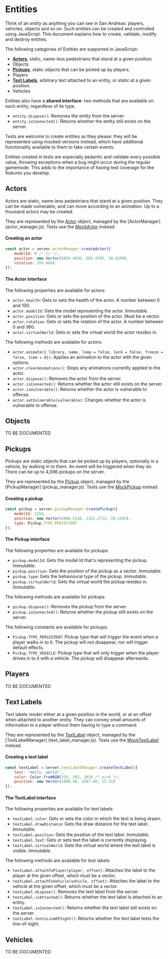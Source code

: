 # Entities
Think of an _entity_ as anything you can see in San Andreas: players, vehicles, objects and so on.
Such entities can be created and controlled using JavaScript. This document explains how to create,
validate, modify and destroy entities.

The following categories of Entities are supported in JavaScript:
  - **[Actors](#actors)**, static, name-less pedestrians that stand at a given position.
  - Objects
  - **[Pickups](#pickups)**, static objects that can be picked up by players.
  - Players
  - **[Text Labels](#text-labels)**, arbitrary text attached to an entity, or static at a given
    position.
  - Vehicles

Entities also have a **shared interface**: two methods that are available on each entity, regardless
of its type.
  - `entity.dispose()`: Removes the entity from the server.
  - `entity.isConnected()`: Returns whether the entity still exists on the server.

Tests are welcome to create entities as they please: they will be represented using mocked versions
instead, which have additional functionality available to them to fake certain events.

Entities created in tests are especially pedantic and validate every possible value, throwing
exceptions when a bug might occur during the regular gamemode. This adds to the importance of having
test coverage for the features you develop.

## Actors
Actors are static, name-less pedestrians that stand at a given position. They can be made
vulnerable, and can move according to an animation. Up to a thousand actors may be created.

They are represented by the [Actor](actor.js) object, managed by the [ActorManager]
(actor_manager.js). Tests use the [MockActor](test/mock_actor.js) instead.

#### Creating an actor
```javascript
const actor = server.actorManager.createActor({
    modelId: 0 /* CJ */,
    position: new Vector(2054.4636, 665.4705, 10.8209),
    rotation: 359.4669
});
```

#### The Actor interface
The following properties are available for actors:
  - `actor.health`: Gets or sets the health of the actor. A number between 0 and 100.
  - `actor.modelId`: Gets the model representing the actor. _Immutable._
  - `actor.position`: Gets or sets the position of the actor. Must be a vector.
  - `actor.rotation`: Gets or sets the rotation of the actor. A number between 0 and 360.
  - `actor.virtualWorld`: Gets or sets the virtual world the actor resides in.

The following methods are available for actors:
  - `actor.animate({ library, name, loop = false, lock = false, freeze = false, time = 0})`: Applies
     an animation to the actor with the given options.
  - `actor.clearAnimations()`: Stops any animations currently applied to the actor.
  - `actor.dispose()`: Removes the actor from the server.
  - `actor.isConnected()`: Returns whether the actor still exists on the server.
  - `actor.isVulnerable()`: Returns whether the actor is vulnerable to offense.
  - `actor.setVulnerable(vulnerable)`: Changes whether the actor is vulnerable to offense.


## Objects
TO BE DOCUMENTED


## Pickups
Pickups are static objects that can be picked up by players, optionally in a vehicle, by walking in
to them. An event will be triggered when they do. There can be up to 4,096 pickups on the server.

They are represented by the [Pickup](pickup.js) object, managed by the [PickupManager]
(pickup_manager.js). Tests use the [MockPickup](test/mock_pickup.js) instead.

#### Creating a pickup
```javascript
const pickup = server.pickupManager.createPickup({
    modelId: 1254,
    position: new Vector(2080.5310, 2151.2712, 19.1455),
    type: Pickup.TYPE_PERSISTENT
});
```

#### The Pickup interface
The following properties are available for pickups:
  - `pickup.modelId`: Gets the model Id that's representing the pickup. _Immutable._
  - `pickup.position`: Gets the position of the pickup as a vector. _Immutable._
  - `pickup.type`: Gets the behavioural type of the pickup. _Immutable._
  - `pickup.virtualWorld`: Gets the virtual world the pickup resides in. _Immutable._

The following methods are available for pickups:
  - `pickup.dispose()`: Removes the pickup from the server.
  - `pickup.isConnected()`: Returns whether the pickup still exists on the server.

The following constants are available for pickups:
  - `Pickup.TYPE_PERSISTENT`: Pickup _type_ that will trigger the event when a player walks in to
    it. The pickup will not disappear, nor will trigger default effects.
  - `Pickup.TYPE_VEHICLE`: Pickup _type_ that will only trigger when the player drives in to it with
    a vehicle. The pickup will disappear afterwards.


## Players
TO BE DOCUMENTED


## Text Labels
Text labels render either at a given position in the world, or at an offset when attached to another
entity. They can convey small amounts of information to a player without them having to type a
command.

They are represented by the [TextLabel](text_label.js) object, managed by the [TextLabelManager]
(text_label_manager.js). Tests use the [MockTextLabel](test/mock_text_label.js) instead.

#### Creating a text label
```javascript
const textLabel = server.textLabelManager.createTextLabel({
    text: 'Hello, world!',
    color: Color.fromRGB(255, 192, 203) /* pink */,
    position: new Vector(2000.56, 1567.98, 15.31)
});
```

#### The TextLabel interface
The following properties are available for text labels:
  - `textLabel.color`: Gets or sets the color in which the text is being drawn.
  - `textLabel.drawDistance`: Gets the draw distance for the text label. _Immutable._
  - `textLabel.position`: Gets the position of the text label. _Immutable._
  - `textLabel.text`: Gets or sets text the label is currently displaying.
  - `textLabel.virtualWorld`: Gets the virtual world where the text label is visible. _Immutable._

The following methods are available for text labels:
  - `textLabel.attachToPlayer(player, offset)`: Attaches the label to the player at the given
    offset, which must be a vector.
  - `textLabel.attachToVehicle(vehicle, offset)`: Attaches the label to the vehicle at the given
    offset, which must be a vector.
  - `textLabel.dispose()`: Removes the text label from the server.
  - `textLabel.isAttached()`: Returns whether the text label is attached to an entity.
  - `textLabel.isConnected()`: Returns whether the text label still exists on the server.
  - `textLabel.testsLineOfSight()`: Returns whether the text label tests the line-of-sight.


## Vehicles
TO BE DOCUMENTED
